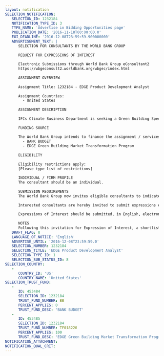 ```yaml
---
layout: notification
SELECTION_NOTIFICATION: 
   SELECTION_ID: 1232184
   NOTIFICATION_TYPE_ID: 3
   TYPE_NAME: 'Advertise in Bidding Opportunities page'
   PUBLICATION_DATE: '2016-11-18T00:00:00.0'
   EOI_DEADLINE: '2016-12-08T23:59:59.900000000'
   ADVERTISEMENT_TEXT: |
      SELECTION FOR CONSULTANTS BY THE WORLD BANK GROUP
      
      REQUEST FOR EXPRESSIONS OF INTEREST
      
      Electronic Submissions through World Bank Group eConsultant2
      https://wbgeconsult2.worldbank.org/wbgec/index.html
      
      ASSIGNMENT OVERVIEW
      
      Assignment Title: 1232184 - EDGE Product Development Analyst
      
      Assignment Countries:
        - United States
      
      ASSIGNMENT DESCRIPTION
      
      IFCs Climate Business Department is seeking a Green Building Specialist with IT Skills for to help manage Product Development for the EDGE certification software and IT platform. The position is based in Washington, D.C., with the need for extensive and frequent international travel. The position will report to the EDGE Product Lead and will liaise with colleagues across a worldwide team. The candidate should be able to work independently and as a team player, and possess excellent organizational skills.
      
      FUNDING SOURCE
      
      The World Bank Group intends to finance the assignment / services described below under the following:
        - BANK BUDGET
        - EDGE Green Building Market Transformation Program
      
      ELIGIBILITY
      
      Eligibility restrictions apply:
      [Please type list of restrictions]
      
      INDIVIDUAL / FIRM PROFILE
      The consultant should be an individual. 
      
      SUBMISSION REQUIREMENTS
      The World Bank Group now invites eligible consultants to indicate their interest in providing the services.  Interested consultants must provide information indicating that they are qualified to perform the services (brochures, description of similar assignments, experience in similar conditions, availability of appropriate skills among staff, etc.).  Please note that the total size of all attachments should be less than 5MB.  
      
      Interested consultants are hereby invited to submit expressions of interest.
      
      Expressions of Interest should be submitted, in English, electronically through World Bank Group eConsultant2 (https://wbgeconsult2.worldbank.org/wbgec/index.html)
      
      NOTES
      Following this invitation for Expression of Interest, a shortlist of qualified firms will be formally invited to submit proposals.  Shortlisting and selection will be subject to the availability of funding.
   DRAFT_FLAG: 0
   LANGUAGE_OF_NOTICE: 'English'
   ADVERTISE_UNTIL: '2016-12-08T23:59:59.0'
   SELECTION_NUMBER: 1232184
   SELECTION_TITLE: 'EDGE Product Development Analyst'
   SELECTION_TYPE_ID: 1
   SELECTION_SUB_STATUS_ID: 8
SELECTION_COUNTRY: 
   - 
      COUNTRY_ID: 'US'
      COUNTRY_NAME: 'United States'
SELECTION_TRUST_FUND: 
   - 
      ID: 453484
      SELECTION_ID: 1232184
      TRUST_FUND_NUMBER: BB
      PERCENT_APPLIES: 0
      TRUST_FUND_DESC: 'BANK BUDGET'
   - 
      ID: 453485
      SELECTION_ID: 1232184
      TRUST_FUND_NUMBER: TF018220
      PERCENT_APPLIES: 100
      TRUST_FUND_DESC: 'EDGE Green Building Market Transformation Program'
NOTIFICATION_ATTACHMENT: 
NOTIFICATION_QUAL_CRIT: 
---
```

